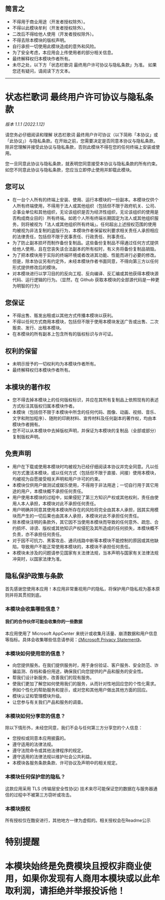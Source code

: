 ## 简言之

- 不得用于商业用途（开发者授权除外）。
- 不得以此模块牟利（开发者授权除外）。
- 二改后不得给他人使用（开发者授权除外）。
- 不得去除本模块的版权声明。
- 自行承担一切使用此模块造成的意外和风险。
- 为了安全考虑，本应用会上传使用者的部分相关信息。
- 最终解释权归本模块作者所有。
- 未尽之处，以下方「状态栏歌词 最终用户许可协议与隐私条款」为准。
如果您还有疑问，请阅读下方文本。

---

# 状态栏歌词 最终用户许可协议与隐私条款

*版本 1.1.1 (2022.1.12)*

请您务必仔细阅读和理解 状态栏歌词 最终用户许可协议（以下简称「本协议」或「此协议」）与隐私条款。在开始之前，您需要决定是否同意本协议与隐私条款。除非您理解并接受此协议与隐私条款，否则此模块不得在您的任何终端上安装或使用。

您一旦同意此协议与隐私条款，就表明您同意接受本协议与隐私条款的所有约束。如您不同意此协议与隐私条款，您应当立即停止使用并卸载此模块。

## 您可以

- 在一台个人所有的终端上安装、使用、运行本模块的一份副本。本模块仅供个人所有终端使用，不得用于法人或其他组织（包括但不限于政府机关、公司、企事业单位和其他组织，无论该组织是否为经济性组织，无论该组织的使用是否构成商业目的）所有终端。如若个人所有终端长期固定为法人或其他组织服务，则将被视为「法人或其他组织所有终端」。任何超出上述授权范围的使用均被视为非法复制的盗版行为，本模块作者保留权利要求相关责任人承担相应的法律责任，包括但不限于民事责任、行政责任、刑事责任。
- 为了防止副本损坏而制作备份复制品。这些备份复制品不得通过任何方式提供给他人使用，且在您丧失该合法副本的所有权时，有义务将备份复制品销毁。
- 为了把本模块用于实际的终端环境或者改进其功能、性能而进行必要的修改。但是，除本协议另有约定外，未经本模块作者书面同意，不得向第三方以任何形式提供修改后的模块。
- 对本模块进行以学习目的的反向工程、反向编译、反汇编或其他获得本模块源代码、运行逻辑的行为。（显然，在 Github 获取本模块的全部源代码是一种更为明智的行为）

## 您保证

- 不得出售、贩发出租或以其他方式传播本模块以获利。
- 不得以任何方式商用本模块，包括但不限于使用本模块发送广告或出售、二次贩卖、发行、出租本模块。
- 在本模块的所有副本上包含所有的版权标识与许可证。

## 权利的保留

- 未明示授予的一切权利均为本模块作者所有。
- 最终解释权归本模块作者所有。

## 本模块的著作权

- 您不得去掉本模块上的任何版权标识，并应在其所有复制品上依照现有的表述方式标注其版权归属本模块作者。
- 本模块（包括但不限于本模块中所含的任何代码、图像、动画、视频、音乐、文字和附加程序）、随附的印刷材料、宣传材料及任何副本的著作权，均由本模块作者拥有。
- 您不可以从本模块中去掉版权声明，并保证为本模块的复制品（全部或部分）复制版权声明。

## 免责声明

- 用户在下载或使用本模块时均被视为已经仔细阅读本协议并完全同意。凡以任何方式激活本模块，或以任何方式（包括但不限于直接、间接）使用本模块，均被视为自愿接受相关声明和用户许可的约束。
- 本模块仅供用户做测试或娱乐使用，不得用于非法用途；一切自行用于其它用途的用户，本模块概不承担任何责任。
- 用户使用本模块的过程中，如果侵犯了第三方知识产权或其他权利，责任由使用人本人承担，本模块对此不承担任何责任。
- 用户明确并同意其使用本模块所存在的风险将完全由其本人承担，因其实用模块而产生的一切后果也由其本人承担，本模块对此不承担任何责任。
- 除本模块注明的条款外，其它因不当使用本模块而导致的任何意外、疏忽、合约损坏、诽谤、版权或其他知识产权侵犯及其所造成的任何损失，本模块概不负责，亦不承担任何责任。
- 对于因不可抗力、黑客攻击、通讯线路中断等本模块不能控制的原因或其他缺陷，导致用户不能正常使用本模块的，本模块不承担任何责任。
- 本模块未涉及的问题请参见国家有关法律法规，当本声明与国家有关法律法规冲突时，以国家法律为准。

## 隐私保护政策与条款

首先感谢您使用本应用！本应用非常重视用户的隐私，将保护用户隐私视为基本原则并将其贯彻到底。

### 本模块会收集哪些信息？

#### 我们的合作伙伴可能会收集你的一些数据

本应用使用了 Microsoft AppCenter 来统计或收集月活量、崩溃数据和用户信息等指标。具体会收集哪些信息请参阅：[《Microsoft Privacy Statement》](https://privacy.microsoft.com/en-us/privacystatement)。

### 本模块如何使用您的信息？

- 向您提供服务。在我们提供服务时，用于身份验证、客户服务、安全防范、诈骗监测、存档和备份用途，确保我们向您提供的产品和服务的安全性。
- 帮我们设计新服务，改善我们的现有服务。
- 使我们更加了解您如何使用我们的服务，从而针对性地回应您的个性化需求。例如个性化的帮助服务和提示，或对您和其他用户做出其他方面的回应。
- 模块认证和管理模块升级。
- 让您参与有关我们产品和服务的调查。

### 本模块如何分享您的信息？

除以下情形外，未经您同意，我们不会与任何第三方分享您的个人信息：

- 您授权或同意本应用披露的。
- 遵守适用的法律法规。
- 遵守法院命令或其他法律程序的规定。
- 遵守适用的法律法规以维护社会公共利益。
- 本模块各服务条款条款、许可协议及声明中的相关规定。

### 本模块任何保护您的隐私？

这款应用采用 TLS (传输层安全性协议) 技术来尽可能保证您的数据在与服务器通信的过程中不被第三方窃听或攻击。

### 本模块授权
所有授权仅在酷安进行，其他地方一律为虚假的。相关授权会在Readme公示

# **特别提醒**
# **本模块始终是免费模块且授权非商业使用，如果你发现有人商用本模块或以此牟取利润，请拒绝并举报投诉他！**
